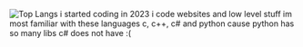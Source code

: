 ![Top Langs](https://github-readme-stats.vercel.app/api/top-langs/?username=icebanana0&hide_progress=true)
i started coding in 2023
i code websites and low level stuff 
im most familiar with these languages c, c++, c# and python cause python has so many libs c# does not have :(
